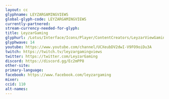 ```yaml
---
layout: cc
glyphname: LEYZARGAMINGVIEWS
global-glyph-code: LEYZARGAMINGVIEWS
currently-partnered:
stream-currency-needed-for-glyph:
title: LeyzarGaming
glyphurl: /Lotus/Interface/Icons/Player/ContentCreators/LeyzarViewGaming.png
glyphwave: 14
youtube: https://www.youtube.com/channel/UCXeubDV2dwI-V9FO9oiDu3A
twitch: https://twitch.tv/leyzargamingviews
twitter: https://twitter.com/LeyzarGaming
discord: https://discord.gg/Ec2mPP8
other-site:
primary-language:
facebook: https://www.facebook.com/leyzargaming
mixer:
ccid: 110
alt-names:
---
```

